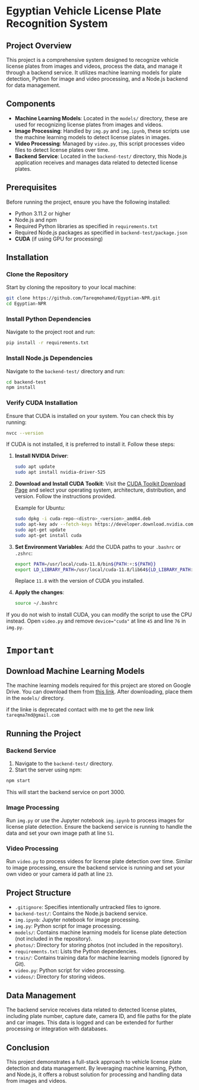 
# Egyptian Vehicle License Plate Recognition System

## Project Overview
This project is a comprehensive system designed to recognize vehicle license plates from images and videos, process the data, and manage it through a backend service. It utilizes machine learning models for plate detection, Python for image and video processing, and a Node.js backend for data management.

## Components
- **Machine Learning Models**: Located in the `models/` directory, these are used for recognizing license plates from images and videos.
- **Image Processing**: Handled by `img.py` and `img.ipynb`, these scripts use the machine learning models to detect license plates in images.
- **Video Processing**: Managed by `video.py`, this script processes video files to detect license plates over time.
- **Backend Service**: Located in the `backend-test/` directory, this Node.js application receives and manages data related to detected license plates.

## Prerequisites
Before running the project, ensure you have the following installed:
- Python 3.11.2 or higher
- Node.js and npm
- Required Python libraries as specified in `requirements.txt`
- Required Node.js packages as specified in `backend-test/package.json`
- **CUDA** (if using GPU for processing)

## Installation

### Clone the Repository
Start by cloning the repository to your local machine:
```bash
git clone https://github.com/Tareqmohamed/Egyptian-NPR.git
cd Egyptian-NPR
```

### Install Python Dependencies
Navigate to the project root and run:
```bash
pip install -r requirements.txt
```

### Install Node.js Dependencies
Navigate to the `backend-test/` directory and run:
```bash
cd backend-test
npm install
```

### Verify CUDA Installation
Ensure that CUDA is installed on your system. You can check this by running:
```bash
nvcc --version
```
If CUDA is not installed, it is preferred to install it. Follow these steps:

1. **Install NVIDIA Driver**:
    ```bash
    sudo apt update
    sudo apt install nvidia-driver-525
    ```

2. **Download and Install CUDA Toolkit**:
    Visit the [CUDA Toolkit Download Page](https://developer.nvidia.com/cuda-downloads) and select your operating system, architecture, distribution, and version. Follow the instructions provided.

    Example for Ubuntu:
    ```bash
    sudo dpkg -i cuda-repo-<distro>_<version>_amd64.deb
    sudo apt-key adv --fetch-keys https://developer.download.nvidia.com/compute/cuda/repos/<distro>/x86_64/7fa2af80.pub
    sudo apt-get update
    sudo apt-get install cuda
    ```

3. **Set Environment Variables**:
    Add the CUDA paths to your `.bashrc` or `.zshrc`:
    ```bash
    export PATH=/usr/local/cuda-11.8/bin${PATH:+:${PATH}}
    export LD_LIBRARY_PATH=/usr/local/cuda-11.8/lib64${LD_LIBRARY_PATH:+:${LD_LIBRARY_PATH}}
    ```

    Replace `11.8` with the version of CUDA you installed.

4. **Apply the changes**:
    ```bash
    source ~/.bashrc
    ```

If you do not wish to install CUDA, you can modify the script to use the CPU instead. Open `video.py` and remove `device="cuda"` at line `45` and line `76` in `img.py`.
#
# `Important`
## Download Machine Learning Models
The machine learning models required for this project are stored on Google Drive. You can download them from [this link](https://drive.google.com/drive/folders/your-link-here). After downloading, place them in the `models/` directory.

if the linke is deprecated contact with me  to get the new link `tareqma7md@gmail.com`

## Running the Project

### Backend Service
1. Navigate to the `backend-test/` directory.
2. Start the server using npm:
```bash
npm start
```
This will start the backend service on port 3000.

### Image Processing
Run `img.py` or use the Jupyter notebook `img.ipynb` to process images for license plate detection. Ensure the backend service is running to handle the data and set your own image path at line `51`.

### Video Processing
Run `video.py` to process videos for license plate detection over time. Similar to image processing, ensure the backend service is running and set your own video or your camera id path at line `23`.

## Project Structure
- `.gitignore`: Specifies intentionally untracked files to ignore.
- `backend-test/`: Contains the Node.js backend service.
- `img.ipynb`: Jupyter notebook for image processing.
- `img.py`: Python script for image processing.
- `models/`: Contains machine learning models for license plate detection (not included in the repository).
- `photos/`: Directory for storing photos (not included in the repository).
- `requirements.txt`: Lists the Python dependencies.
- `train/`: Contains training data for machine learning models (ignored by Git).
- `video.py`: Python script for video processing.
- `videos/`: Directory for storing videos.

## Data Management
The backend service receives data related to detected license plates, including plate number, capture date, camera ID, and file paths for the plate and car images. This data is logged and can be extended for further processing or integration with databases.

## Conclusion
This project demonstrates a full-stack approach to vehicle license plate detection and data management. By leveraging machine learning, Python, and Node.js, it offers a robust solution for processing and handling data from images and videos.
